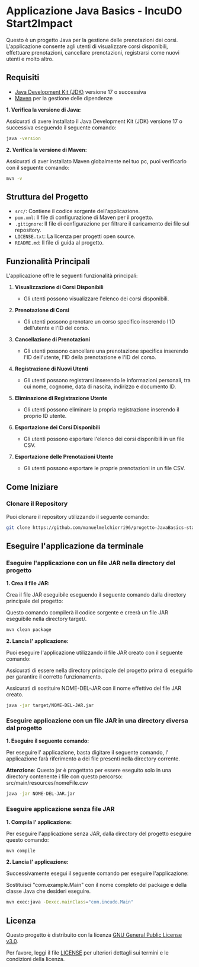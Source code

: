 # Applicazione Java Basics - IncuDO Start2Impact

Questo è un progetto Java per la gestione delle prenotazioni dei corsi. L'applicazione consente agli utenti di visualizzare corsi disponibili, effettuare prenotazioni, cancellare prenotazioni, registrarsi come nuovi utenti e molto altro.

## Requisiti

- [Java Development Kit (JDK)](https://www.oracle.com/java/technologies/javase-downloads.html) versione 17 o successiva
- [Maven](https://maven.apache.org/download.cgi) per la gestione delle dipendenze

**1. Verifica la versione di Java:**

Assicurati di avere installato il Java Development Kit (JDK) versione 17 o successiva eseguendo il seguente comando:

```bash
java -version
```

**2. Verifica la versione di Maven:**

Assicurati di aver installato Maven globalmente nel tuo pc, puoi verificarlo con il seguente comando:

```bash
mvn -v
```


## Struttura del Progetto

- `src/`: Contiene il codice sorgente dell'applicazione.
- `pom.xml`: Il file di configurazione di Maven per il progetto.
- `.gitignore`: Il file di configurazione per filtrare il caricamento dei file sul repository.
- `LICENSE.txt`: La licenza per progetti open source.
- `README.md`: Il file di guida al progetto.

## Funzionalità Principali

L'applicazione offre le seguenti funzionalità principali:

1. **Visualizzazione di Corsi Disponibili**
   - Gli utenti possono visualizzare l'elenco dei corsi disponibili.

2. **Prenotazione di Corsi**
   - Gli utenti possono prenotare un corso specifico inserendo l'ID dell'utente e l'ID del corso.

3. **Cancellazione di Prenotazioni**
   - Gli utenti possono cancellare una prenotazione specifica inserendo l'ID dell'utente, l'ID della prenotazione e l'ID del corso.

4. **Registrazione di Nuovi Utenti**
   - Gli utenti possono registrarsi inserendo le informazioni personali, tra cui nome, cognome, data di nascita, indirizzo e documento ID.

5. **Eliminazione di Registrazione Utente**
   - Gli utenti possono eliminare la propria registrazione inserendo il proprio ID utente.

6. **Esportazione dei Corsi Disponibili**
   - Gli utenti possono esportare l'elenco dei corsi disponibili in un file CSV.

7. **Esportazione delle Prenotazioni Utente**
   - Gli utenti possono esportare le proprie prenotazioni in un file CSV.

## Come Iniziare

### Clonare il Repository

Puoi clonare il repository utilizzando il seguente comando:

```bash
git clone https://github.com/manuelmelchiorri96/progetto-JavaBasics-start2Impact.git
```

## Eseguire l'applicazione da terminale

### Eseguire l'applicazione con un file JAR nella directory del progetto

**1. Crea il file JAR:**

Crea il file JAR eseguibile eseguendo il seguente comando dalla directory principale del progetto:

Questo comando compilerà il codice sorgente e creerà un file JAR eseguibile nella directory target/.

```bash
mvn clean package
```

**2. Lancia l' applicazione:**

Puoi eseguire l'applicazione utilizzando il file JAR creato con il seguente comando:

Assicurati di essere nella directory principale del progetto prima di eseguirlo per garantire il corretto funzionamento.

Assicurati di sostituire NOME-DEL-JAR con il nome effettivo del file JAR creato.

```bash
java -jar target/NOME-DEL-JAR.jar
```


### Eseguire applicazione con un file JAR in una directory diversa dal progetto

**1. Eseguire il seguente comando:**

Per eseguire l' applicazione, basta digitare il seguente comando, l' applicazione farà riferimento a dei file presenti nella directory corrente.

**Attenzione**: Questo jar è progettato per essere eseguito solo in una directory contenente i file con questo percorso: src/main/resources/nomeFile.csv


```bash
java -jar NOME-DEL-JAR.jar
```


### Eseguire applicazione senza file JAR

**1. Compila l' applicazione:**

Per eseguire l'applicazione senza JAR, dalla directory del progetto eseguire questo comando:

```bash
mvn compile
```

**2. Lancia l' applicazione:**

Successivamente esegui il seguente comando per eseguire l'applicazione:

Sostituisci "com.example.Main" con il nome completo del package e della classe Java che desideri eseguire.

```bash
mvn exec:java -Dexec.mainClass="com.incudo.Main"
```

## Licenza

Questo progetto è distribuito con la licenza [GNU General Public License v3.0](LICENSE.txt).

Per favore, leggi il file [LICENSE](LICENSE.txt) per ulteriori dettagli sui termini e le condizioni della licenza.
